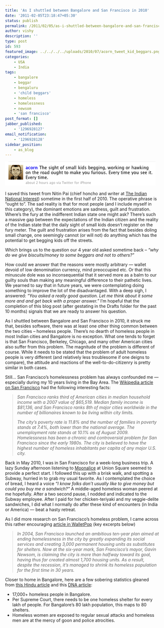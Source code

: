```yaml
---
title: 'As I shuttled between Bangalore and San Francisco in 2010'
date: '2011-02-05T23:18:47+05:30'
status: publish
permalink: /2011/02/05/as-i-shuttled-between-bangalore-and-san-francisco-in-2010
author: vishy
description: ''
type: post
id: 593
featured_image: ../../../../uploads/2010/07/acorn_tweet_kid_beggars.png
categories: 
    - USA
    - India
tags:
    - bangalore
    - beggar
    - bengaluru
    - 'child beggars'
    - homeless
    - homelessness
    - newsom
    - 'san francisco'
post_format: []
jabber_published:
    - '1296928127'
email_notification:
    - '1296928128'
sidebar_position:
    - as_blog
---
```


![tweet](../../../../uploads/2010/07/acorn_tweet_kid_beggars.png)

I saved this tweet from Nitin Pai (chief honcho and writer at [The Indian National Interest](http://acorn.nationalinterest.in/)) sometime in the first half of 2010. The operative phrase is “ought to”. The sad reality is that for most people (and I include myself in this category), the dominant emotions are sadness, guilt and frustration. Where’s the fury at the indifferent Indian state one might ask? There’s such a massive gap between the expectations of the Indian citizen and the reality of the Indian state that the daily sight of small kids doesn’t register on the fury meter. The guilt and frustration arises from the fact that besides doling small change, one seemingly cannot (or will not) do anything which has the potential to get begging kids off the streets.

Which brings us to the question our 4 year old asked sometime back – *“why do we give biscuits/money to some beggars and not to others?”*

How could we answer that the reasons were mostly arbitrary — wallet devoid of low denomination currency, mind preoccupied etc. Or that this minuscule dole was so inconsequential that it served more as a balm to our guilty souls than making any meaningful difference to their pathetic lives. We yearned to say that in future years, we were contemplating doing something to improve the lot of the disadvantaged. With a deep sigh, I answered: *“You asked a really good question. Let me think about it some more and and get back with a proper answer.”* I’m hopeful that the completion of this blog post (after gestating in the Drafts folder for the past 10 months) signals that we are ready to answer his question.

As I shuttled between Bangalore and San Francisco in 2010, it struck me that, besides software, there was at least one other thing common between the two cities – homeless people. There’s no dearth of homeless people in most Indian cities and Bangalore is no exception. What one tends to forget is that San Francisco, Berkeley, Chicago, and many other American cities also suffer from this problem. The magnitude of the problem is different of course. While it needs to be stated that the problem of adult homeless people is very different (and relatively less troublesome if one deigns to compare), the attitude and reactions of the well-to-do-citizenry is pretty similar in both cases.

Still… San Francisco’s homelessness problem has always confounded me — especially during my 10 years living in the Bay Area. The [Wikipedia article on San Francisco](http://en.wikipedia.org/wiki/San_francisco) had the following interesting facts:

> *San Francisco ranks third of American cities in median household income* *with a 2007 value of $65,519. Median family income is $81,136, and San Francisco ranks 8th of major cities worldwide in the number of billionaires known to be living within city limits.*
> 
> *The city’s* *poverty rate is 11.8% and the number of families in poverty stands at 7.4%, both lower than the national average. The unemployment rate stands at 10.1% as of August 2009. Homelessness has been a chronic and controversial problem for San Francisco since the early 1980s. The city is believed to have the highest number of homeless inhabitants per capita of any major U.S. city.*

Back in May 2010, I was in San Francisco for a week-long business trip. A lazy Sunday afternoon listening to [Moonalice](http://www.moonalice.com/) at Union Square seemed to provide a perfect start. I followed this up with a brisk walk, and spotting a Subway, hurried in to grab my usual favorite. As I contemplated the choice of bread, I heard a voice *“I know folks don’t usually like to give money but could you buy me a sandwich?”* A middle-aged homeless woman peered at me hopefully. After a two second pause, I nodded and indicated to the Subway employee. After I paid for her chicken-teriyaki and my veggie-delite sandwiches, I did what I normally do after these kind of encounters (in India or America) — beat a hasty retreat.

As I did more research on San Francisco’s homeless problem, I came across this rather encouraging [article in WalletPop](http://www.walletpop.com/2010/02/25/san-francisco-mayor-says-city-is-solving-its-homeless-problem/) (key excerpts below)

> *In 2004, San Francisco launched an ambitious ten-year plan aimed at ending homelessness in the city by greatly expanding its social services and creating 3,000 permanent housing units as substitutes for shelters. Now at the six-year mark, San Francisco’s mayor, Gavin Newsom, is claiming the city is more than halfway toward its goal, having thus far created almost 1,700 housing units. As a result, despite the recession, it’s managed to shrink its homeless population for the first time in 30 years.*

Closer to home in Bangalore, here are a few sobering statistics gleaned from [this Hindu article](http://www.thehindu.com/news/cities/Bangalore/article245170.ece) and this [DNA article](http://www.dnaindia.com/bangalore/report_for-bangalore-s-thousands-of-homeless-life-s-a-nightmare-every-waking-hour_1463171):

- 17,000+ homeless people in Bangalore.
- Per Supreme Court, there needs to be one homeless shelter for every lakh of people. For Bangalore’s 80 lakh population, this maps to 80 shelters.
- Homeless women are exposed to regular sexual attacks and homeless men are at the mercy of goon and police atrocities.
